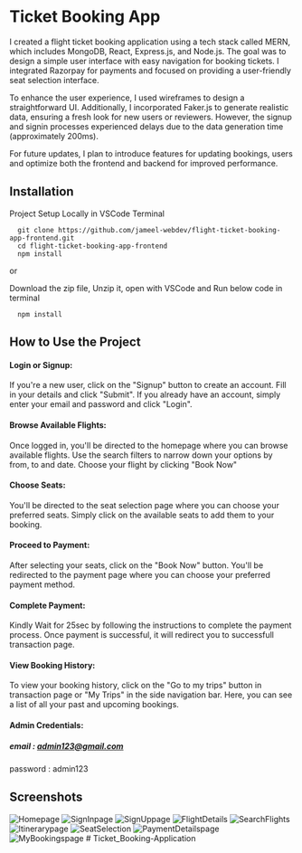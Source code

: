 
# Ticket Booking App

I created a flight ticket booking application using a tech stack called MERN, which includes MongoDB, React, Express.js, and Node.js. The goal was to design a simple user interface with easy navigation for booking tickets. I integrated Razorpay for payments and focused on providing a user-friendly seat selection interface.

To enhance the user experience, I used wireframes to design a straightforward UI. Additionally, I incorporated Faker.js to generate realistic data, ensuring a fresh look for new users or reviewers. However, the signup and signin processes experienced delays due to the data generation time (approximately 200ms).

For future updates, I plan to introduce features for updating bookings, users and optimize both the frontend and backend for improved performance.


## Installation

Project Setup Locally in VSCode Terminal

```
  git clone https://github.com/jameel-webdev/flight-ticket-booking-app-frontend.git
  cd flight-ticket-booking-app-frontend
  npm install
```
or

Download the zip file, Unzip it, open with VSCode and Run below code in terminal

```
  npm install
```


    
## How to Use the Project

#### Login or Signup:

If you're a new user, click on the "Signup" button to create an account. Fill in your details and click "Submit".
If you already have an account, simply enter your email and password and click "Login".
#### Browse Available Flights:

Once logged in, you'll be directed to the homepage where you can browse available flights. Use the search filters to narrow down your options by from, to and date. Choose your flight by clicking "Book Now" 
#### Choose Seats:

You'll be directed to the seat selection page where you can choose your preferred seats. Simply click on the available seats to add them to your booking.
#### Proceed to Payment:

After selecting your seats, click on the "Book Now" button. You'll be redirected to the payment page where you can choose your preferred payment method.
#### Complete Payment:

Kindly Wait for 25sec by following the instructions to complete the payment process. Once payment is successful, it will redirect you to successfull transaction page.
#### View Booking History:

To view your booking history, click on the "Go to my trips" button in transaction page or "My Trips" in the side navigation bar. Here, you can see a list of all your past and upcoming bookings.

#### Admin Credentials:
##### email : admin123@gmail.com
password : admin123

## Screenshots

![Homepage](https://github.com/jameel-webdev/flight-ticket-booking-app-backend/assets/126319130/04ed80c7-ef1e-404c-baa8-15a6a07f9ade)
![SignInpage](https://github.com/jameel-webdev/flight-ticket-booking-app-backend/assets/126319130/1ecc8e34-fffb-485e-ac7a-5f670218fda1)
![SignUppage](https://github.com/jameel-webdev/flight-ticket-booking-app-backend/assets/126319130/ab795f6b-3856-4c08-8ce1-21b0b412c1cc)
![FlightDetails](https://github.com/jameel-webdev/flight-ticket-booking-app-backend/assets/126319130/90b07960-60f7-4769-ac3f-66786670f2be)
![SearchFlights](https://github.com/jameel-webdev/flight-ticket-booking-app-backend/assets/126319130/7d09cd1a-c0df-4844-b43c-844a60de2b17)
![Itinerarypage](https://github.com/jameel-webdev/flight-ticket-booking-app-backend/assets/126319130/2fec6e8b-7115-4428-a8f2-a47df2e6d410)
![SeatSelection](https://github.com/jameel-webdev/flight-ticket-booking-app-backend/assets/126319130/d9ae6d83-d8a9-4aca-ba68-da55e1735172)
![PaymentDetailspage](https://github.com/jameel-webdev/flight-ticket-booking-app-backend/assets/126319130/9b1237ae-f97e-486e-881f-c8ecada1ec76)
![MyBookingspage](https://github.com/jameel-webdev/flight-ticket-booking-app-backend/assets/126319130/be634395-1013-4081-923f-68eafa3032a7)
#   T i c k e t _ B o o k i n g - A p p l i c a t i o n  
 